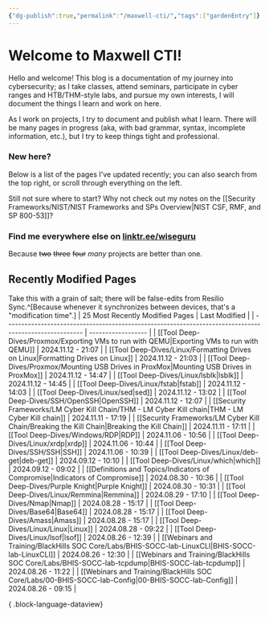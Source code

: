 ```yaml
---
{"dg-publish":true,"permalink":"/maxwell-cti/","tags":["gardenEntry"]}
---
```


# Welcome to Maxwell CTI!

Hello and welcome! This blog is a documentation of my journey into cybersecurity; as I take classes, attend seminars, participate in cyber ranges and HTB/THM-style labs, and pursue my own interests, I will document the things I learn and work on here. 

As I work on projects, I try to document and publish what I learn. There will be many pages in progress (aka, with bad grammar, syntax, incomplete information, etc.), but I try to keep things tight and professional.

### New here?
Below is a list of the pages I've updated recently; you can also search from the top right, or scroll through everything on the left.

Still not sure where to start? Why not check out my notes on the [[Security Frameworks/NIST/NIST Frameworks and SPs Overview\|NIST CSF, RMF, and SP 800-53]]?


### Find me everywhere else on [linktr.ee/wiseguru](https://linktr.ee/wiseguru)
Because ~~two~~ ~~three~~ ~~four~~ *many* projects are better than one.


## Recently Modified Pages
Take this with a grain of salt; there will be false-edits from Resilio Sync.^[Because whenever it synchronizes between devices, that's a "modification time".]
| 25 Most Recently Modified Pages                                                                        | Last Modified      |
| ------------------------------------------------------------------------------------------------------ | ------------------ |
| [[Tool Deep-Dives/Proxmox/Exporting VMs to run with QEMU\|Exporting VMs to run with QEMU]]          | 2024.11.12 - 21:07 |
| [[Tool Deep-Dives/Linux/Formatting Drives on Linux\|Formatting Drives on Linux]]                    | 2024.11.12 - 21:03 |
| [[Tool Deep-Dives/Proxmox/Mounting USB Drives in ProxMox\|Mounting USB Drives in ProxMox]]          | 2024.11.12 - 14:47 |
| [[Tool Deep-Dives/Linux/lsblk\|lsblk]]                                                              | 2024.11.12 - 14:45 |
| [[Tool Deep-Dives/Linux/fstab\|fstab]]                                                              | 2024.11.12 - 14:03 |
| [[Tool Deep-Dives/Linux/sed\|sed]]                                                                  | 2024.11.12 - 13:02 |
| [[Tool Deep-Dives/SSH/OpenSSH\|OpenSSH]]                                                            | 2024.11.12 - 12:07 |
| [[Security Frameworks/LM Cyber Kill Chain/THM - LM Cyber Kill chain\|THM - LM Cyber Kill chain]]    | 2024.11.11 - 17:19 |
| [[Security Frameworks/LM Cyber Kill Chain/Breaking the Kill Chain\|Breaking the Kill Chain]]        | 2024.11.11 - 17:11 |
| [[Tool Deep-Dives/Windows/RDP\|RDP]]                                                                | 2024.11.06 - 10:56 |
| [[Tool Deep-Dives/Linux/xrdp\|xrdp]]                                                                | 2024.11.06 - 10:44 |
| [[Tool Deep-Dives/SSH/SSH\|SSH]]                                                                    | 2024.11.06 - 10:39 |
| [[Tool Deep-Dives/Linux/deb-get\|deb-get]]                                                          | 2024.09.12 - 10:10 |
| [[Tool Deep-Dives/Linux/which\|which]]                                                              | 2024.09.12 - 09:02 |
| [[Definitions and Topics/Indicators of Compromise\|Indicators of Compromise]]                       | 2024.08.30 - 10:36 |
| [[Tool Deep-Dives/Purple Knight\|Purple Knight]]                                                    | 2024.08.30 - 10:31 |
| [[Tool Deep-Dives/Linux/Remmina\|Remmina]]                                                          | 2024.08.29 - 17:10 |
| [[Tool Deep-Dives/Nmap\|Nmap]]                                                                      | 2024.08.28 - 15:17 |
| [[Tool Deep-Dives/Base64\|Base64]]                                                                  | 2024.08.28 - 15:17 |
| [[Tool Deep-Dives/Amass\|Amass]]                                                                    | 2024.08.28 - 15:17 |
| [[Tool Deep-Dives/Linux/Linux\|Linux]]                                                              | 2024.08.28 - 09:22 |
| [[Tool Deep-Dives/Linux/lsof\|lsof]]                                                                | 2024.08.26 - 12:39 |
| [[Webinars and Training/BlackHills SOC Core/Labs/BHIS-SOCC-lab-LinuxCLI\|BHIS-SOCC-lab-LinuxCLI]]   | 2024.08.26 - 12:30 |
| [[Webinars and Training/BlackHills SOC Core/Labs/BHIS-SOCC-lab-tcpdump\|BHIS-SOCC-lab-tcpdump]]     | 2024.08.26 - 11:22 |
| [[Webinars and Training/BlackHills SOC Core/Labs/00-BHIS-SOCC-lab-Config\|00-BHIS-SOCC-lab-Config]] | 2024.08.26 - 09:15 |

{ .block-language-dataview}